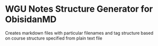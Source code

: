 # WGU Notes Structure Generator for ObisidanMD

Creates markdown files with particular filenames and tag
structure based on course structure specified from plain
text file

